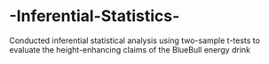 # -Inferential-Statistics-
Conducted inferential statistical analysis using two-sample t-tests to evaluate the height-enhancing claims of the  BlueBull energy drink
